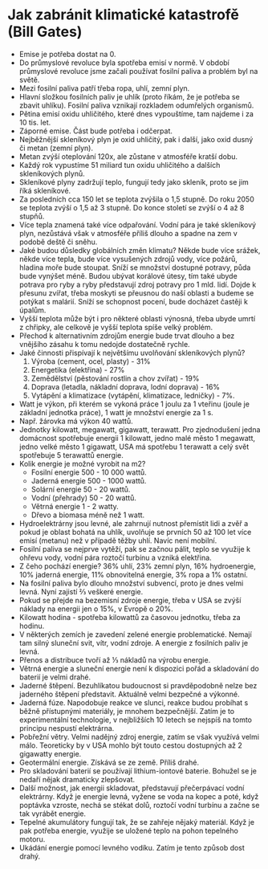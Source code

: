 # Jak zabránit klimatické katastrofě (Bill Gates)
* Emise je potřeba dostat na 0.
* Do průmyslové revoluce byla spotřeba emisí v normě. V období průmyslové revoluce jsme začali používat fosilní paliva a problém byl na světě.
* Mezi fosilní paliva patří třeba ropa, uhlí, zemní plyn.
* Hlavní složkou fosilních paliv je uhlík (proto říkám, že je potřeba se zbavit uhlíku). Fosilní paliva vznikají rozkladem odumřelých organismů.
* Pětina emisí oxidu uhličitého, které dnes vypouštíme, tam najdeme i za 10 tis. let. 
* Záporné emise. Část bude potřeba i odčerpat.
* Nejběžnější skleníkový plyn je oxid uhličitý, pak i další, jako oxid dusný či metan (zemní plyn).
* Metan zvýší oteplování 120x, ale zůstane v atmosféře kratší dobu.
* Každý rok vypustíme 51 miliard tun oxidu uhličitého a dalších skleníkových plynů.
* Skleníkové plyny zadržují teplo, fungují tedy jako skleník, proto se jim říká skleníkové.
* Za posledních cca 150 let se teplota zvýšila o 1,5 stupně. Do roku 2050 se teplota zvýší o 1,5 až 3 stupně. Do konce století se zvýší o 4 až 8 stupňů.
* Více tepla znamená také více odpařování. Vodní pára je také skleníkový plyn, nezůstává však v atmosféře příliš dlouho a spadne na zem v podobě deště či sněhu. 
* Jaké budou důsledky globálních změn klimatu? Někde bude více srážek, někde více tepla, bude více vysušených zdrojů vody, více požárů, hladina moře bude stoupat. Sníží se množství dostupné potravy, půda bude vynýšet méně. Budou ubývat korálové útesy, tím také ubyde potrava pro ryby a ryby představují zdroj potravy pro 1 mld. lidí. Dojde k přesunu zvířat, třeba moskyti se přeusnou do naší oblasti a budeme se potýkat s malárií. Sníží se schopnost pocení, bude docházet častěji k úpalům.
* Vyšší teplota může být i pro některé oblasti výnosná, třeba ubyde umrtí z chřipky, ale celkově je vyšší teplota spíše velký problém.
* Přechod k alternativním zdrojům energie bude trvat dlouho a bez vnějšího zásahu k tomu nedojde dostatečně rychle. 
* Jaké činnosti přispívají k největšímu uvolňování skleníkových plynů?
  1) Výroba (cement, ocel, plasty) - 31%
  2) Energetika (elektřina) - 27%
  3) Zemědělství (pěstování rostlin a chov zvířat) - 19%
  4) Doprava (letadla, nákladní doprava, lodní doprava) - 16%
  5) Vytápění a klimatizace (vytápění, klimatizace, ledničky) - 7%.
* Watt je výkon, při kterém se vykoná práce 1 joulu za 1 vteřinu (joule je základní jednotka práce), 1 watt je množství energie za 1 s.
* Např. žárovka má výkon 40 wattů.
* Jednotky kilowatt, megawatt, gigawatt, terawatt. Pro zjednodušení jedna domácnost spotřebuje energii 1 kilowatt, jedno malé město 1 megawatt, jedno velké město 1 gigawatt, USA má spotřebu 1 terawatt a celý svět spotřebuje 5 terawattů energie.
* Kolik energie je možné vyrobit na m2? 
  * Fosilní energie 500 - 10 000 wattů.
  * Jaderná energie 500 - 1000 wattů.
  * Solární energie 50 - 20 wattů.
  * Vodní (přehrady)  50 - 20 wattů.
  * Větrná energie 1 - 2 watty.
  * Dřevo a biomasa méně než 1 watt.
* Hydroelektrárny jsou levné, ale zahrnují nutnost přemístit lidi a zvěř a pokud je oblast bohatá na uhlík, uvolňuje se prvních 50 až 100 let více emisí (metanu) než v případě těžby uhlí. Navíc není mobilní.
* Fosilní paliva se nejprve vytěží, pak se začnou pálit, teplo se využije k ohřevu vody, vodní pára roztočí turbínu a vzniká elektřina.
* Z čeho pochází energie? 36% uhlí, 23% zemní plyn, 16% hydroenergie, 10% jaderná energie, 11% obnovitelná energie, 3% ropa a 1% ostatní.
* Na fosilní paliva bylo dlouho množství subvencí, proto je dnes velmi levná. Nyní zajistí ⅔ veškeré energie. 
* Pokud se přejde na bezemisní zdroje energie, třeba v USA se zvýší náklady na energii jen o 15%, v Evropě o 20%.
* Kilowatt hodina - spotřeba kilowattů za časovou jednotku, třeba za hodinu.
* V některých zemích je zavedení zelené energie problematické. Nemají tam silný sluneční svit, vítr, vodní zdroje. A energie z fosilních paliv je levná.
* Přenos a distribuce tvoří až ⅓ nákladů na výrobu energie.
* Větrná energie a sluneční energie není k dispozici pořád a skladování do baterií je velmi drahé.
* Jaderné štěpení. Bezuhlíkatou budoucnost si pravděpodobně nelze bez jaderného štěpení představit. Aktuálně velmi bezpečné a výkonné.
* Jaderná fúze. Napodobuje reakce ve slunci, reakce budou probíhat s běžně přístupnými materiály, je mnohem bezpečnější. Zatím je to experimentální technologie, v nejbližších 10 letech se nejspíš na tomto principu nespustí elektrárna.
* Pobřežní větry. Velmi nadějný zdroj energie, zatím se však využívá velmi málo. Teoreticky by v USA mohlo být touto cestou dostupných až 2 gigawatty energie.
* Geotermální energie. Získává se ze země. Příliš drahé.
* Pro skladování baterií se používají lithium-iontové baterie. Bohužel se je nedaří nějak dramaticky zlepšovat.
* Další možnost, jak energii skladovat, představují přečerpávací vodní elektrárny. Když je energie levná, vyžene se voda na kopec a poté, když poptávka vzroste, nechá se stékat dolů, roztočí vodní turbínu a začne se tak vyrábět energie.
* Tepelné akumulátory fungují tak, že se zahřeje nějaký materiál. Když je pak potřeba energie, využije se uložené teplo na pohon tepelného motoru.
* Ukádání energie pomocí levného vodíku. Zatím je tento způsob dost drahý.
